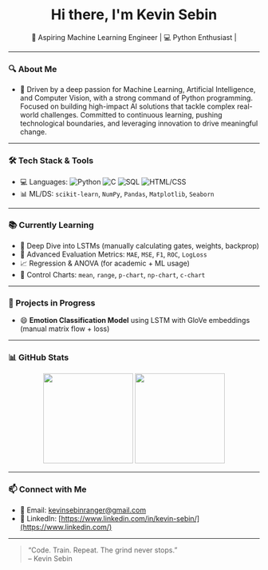 <h1 align="center">Hi there, I'm Kevin Sebin</h1>

<p align="center">
  🚀 Aspiring Machine Learning Engineer | 💻 Python Enthusiast |
</p>

---

### 🔍 About Me

- 🎯 Driven by a deep passion for Machine Learning, Artificial Intelligence, and Computer Vision, with a strong command of Python programming. Focused on building high-impact AI solutions that tackle complex real-world challenges. Committed to continuous learning, pushing technological boundaries, and leveraging innovation to drive meaningful change.

---

### 🛠️ Tech Stack & Tools

- 💻 Languages: ![Python](https://img.shields.io/badge/C++-00599C?style=flat&logo=c%2B%2B&logoColor=white)
![C](https://img.shields.io/badge/C-00599C?style=flat&logo=c&logoColor=white)
![SQL](https://img.shields.io/badge/Python-FFD43B?style=flat&logo=python&logoColor=blue)
![HTML/CSS](https://img.shields.io/badge/JavaScript-F7DF1E?style=flat&logo=javascript&logoColor=black)
- 📊 ML/DS: `scikit-learn`, `NumPy`, `Pandas`, `Matplotlib`, `Seaborn`

---

### 📚 Currently Learning

- 📌 Deep Dive into LSTMs (manually calculating gates, weights, backprop)
- 🧮 Advanced Evaluation Metrics: `MAE`, `MSE`, `F1`, `ROC`, `LogLoss`
- 📈 Regression & ANOVA (for academic + ML usage)
- 🧪 Control Charts: `mean`, `range`, `p-chart`, `np-chart`, `c-chart`

---

### 🧪 Projects in Progress

- 😄 **Emotion Classification Model** using LSTM with GloVe embeddings (manual matrix flow + loss)

---

### 📊 GitHub Stats

<p align="center">
  <img src="https://github-readme-stats.vercel.app/api?username=kevinsebin&show_icons=true&theme=radical" height="180" />
  <img src="https://github-readme-stats.vercel.app/api/top-langs/?username=kevinsebin&layout=compact&theme=radical" height="180" />
</p>

---

### 📫 Connect with Me

- 📧 Email: kevinsebinranger@gmail.com
- 📝 LinkedIn: [https://www.linkedin.com/in/kevin-sebin/](https://www.linkedin.com/)

---

> “Code. Train. Repeat. The grind never stops.”  
> – Kevin Sebin

